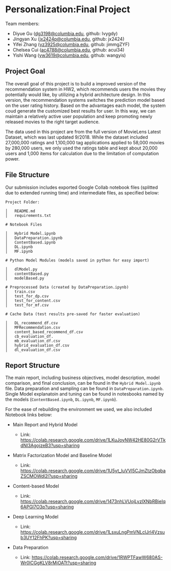 # Personalization:Final Project

Team members: 
- Diyue Gu (dg3198@columbia.edu, github: Ivygdy)
- Jingyan Xu (jx2424p@columbia.edu, github: jx2424)
- Yifei Zhang (yz3925@columbia.edu, github: jimmgZYF)
- Chelsea Cui (ac4788@columbia.edu, github: acui34)
- Yishi Wang (yw3619@columbia.edu, github: wangyis)

## Project Goal

The overall goal of this project is to build a improved version of the recommendation system in HW2, which recommends users the movies they potentially would like, by utilizing a hybrid architecture design. In this version, the recommendation systems switches the prediction model based on the user rating history. Based on the advantages each model, the system coud generate the customized best results for user. In this way, we can maintain a relatively active user population and keep promoting newly released movies to the right target audience.

The data used in this project are from the full version of MovieLens Latest Dataset, which was last updated 9/2018. While the dataset included 27,000,000 ratings and 1,100,000 tag applications applied to 58,000 movies by 280,000 users, we only used the ratings table and kept about 20,000 users and 1,000 items for calculation due to the limitation of computation power.


## File Structure

Our submission includes exported Google Collab notebook files (splitted due to extended running time) and intermediate files, as specified below:

```
Project Folder:

│   README.md
│   requirements.txt

# Notebook Files

│   Hybrid Model.ipynb
│   DataPreparation.ipynb
│   ContentBased.ipynb
│   DL.ipynb
│   MF.ipynb

# Python Model Modules (models saved in python for easy import)

│   dlModel.py
│   contentBased.py
│   modelBased.py

# Preprocessed Data (created by DataPreparation.ipynb)
│   train.csv
│   test_for_dp.csv
│   test_for_content.csv
│   test_for_mf.csv

# Cache Data (test results pre-saved for faster evaluation)

│   DL_recommend_df.csv
│   MFRecommendation.csv
│   content_based_recommend_df.csv
│   cb_evaluation_df.
│   mb_evaluation_df.csv
│   hybrid_evaluation_df.csv
│   dl_evaluation_df.csv
```

## Report Structure

The main report, including business objectives, model description, model comparison, and final conclusion, can be found in the `Hybrid Model.ipynb` file. Data preparation and sampling can be found in `DataPreparation.ipynb`. Single Model explanatoin and tuning can be found in notesbooks named by the models (`ContentBased.ipynb`, `DL.ipynb`, `MF.ipynb`).

 For the ease of rebuilding the environment we used, we also included Notebook links below:

- Main Report and Hybrid Model
  - Link: https://colab.research.google.com/drive/1LKuJoyNW42HE80G2rVTkdNI3AgojzeB3?usp=sharing

- Matrix Factorization Model and Baseline Model
  - Link: https://colab.research.google.com/drive/1U5yt_IuVVl5CJmZtzObqbaZSCMOWdl2l?usp=sharing

- Content-based Model
  - Link: https://colab.research.google.com/drive/1473nhLVUojLyzlXNbRBieIq6APGl7O3p?usp=sharing

- Deep Learning Model
  - Link: https://colab.research.google.com/drive/1LsxuLngPmVNLclJrl4Vzsub3UY12FhPK?usp=sharing

- Data Preparation
  - Link: https://colab.research.google.com/drive/1RWPTFawW680AS-Wr0lCGgKLV8rMjOATt?usp=sharing
